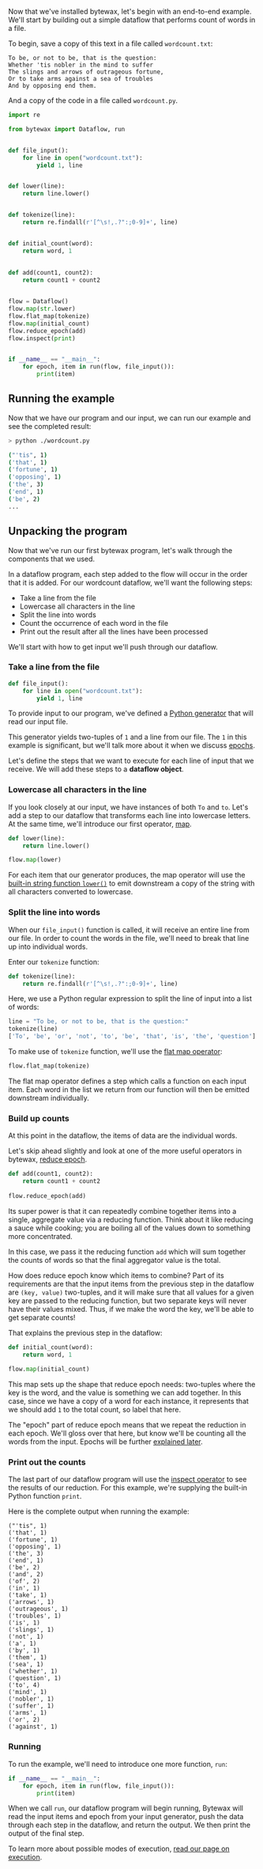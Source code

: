 Now that we've installed bytewax, let's begin with an end-to-end example. We'll start by building out a simple dataflow that performs count of words in a file.

To begin, save a copy of this text in a file called `wordcount.txt`:

```
To be, or not to be, that is the question:
Whether 'tis nobler in the mind to suffer
The slings and arrows of outrageous fortune,
Or to take arms against a sea of troubles
And by opposing end them.
```

And a copy of the code in a file called `wordcount.py`.

``` python
import re

from bytewax import Dataflow, run


def file_input():
    for line in open("wordcount.txt"):
        yield 1, line


def lower(line):
    return line.lower()


def tokenize(line):
    return re.findall(r'[^\s!,.?":;0-9]+', line)


def initial_count(word):
    return word, 1
    
    
def add(count1, count2):
    return count1 + count2


flow = Dataflow()
flow.map(str.lower)
flow.flat_map(tokenize)
flow.map(initial_count)
flow.reduce_epoch(add)
flow.inspect(print)


if __name__ == "__main__":
    for epoch, item in run(flow, file_input()):
        print(item)
```

## Running the example

Now that we have our program and our input, we can run our example and see the completed result:

``` bash
> python ./wordcount.py

("'tis", 1)
('that', 1)
('fortune', 1)
('opposing', 1)
('the', 3)
('end', 1)
('be', 2)
...
```

## Unpacking the program

Now that we've run our first bytewax program, let's walk through the components that we used. 

In a dataflow program, each step added to the flow will occur in the order that it is added. For our wordcount dataflow, we'll want the following steps:

- Take a line from the file
- Lowercase all characters in the line
- Split the line into words
- Count the occurrence of each word in the file
- Print out the result after all the lines have been processed

We'll start with how to get input we'll push through our dataflow.

### Take a line from the file

``` python
def file_input():
    for line in open("wordcount.txt"):
        yield 1, line
```

To provide input to our program, we've defined a [Python generator](https://docs.python.org/3/glossary.html#term-generator) that will read our input file.

This generator yields two-tuples of `1` and a line from our file. The `1` in this example is significant, but we'll talk more about it when we discuss [epochs](/getting-started/epochs/).

Let's define the steps that we want to execute for each line of input that we receive. We will add these steps to a **dataflow object**.

### Lowercase all characters in the line

If you look closely at our input, we have instances of both `To` and `to`. Let's add a step to our dataflow that transforms each line into lowercase letters. At the same time, we'll introduce our first operator, [map](/operators/operators/#map).

``` python
def lower(line):
    return line.lower()

flow.map(lower)
```

For each item that our generator produces, the map operator will use the [built-in string function `lower()`](https://docs.python.org/3.8/library/stdtypes.html#str.lower) to emit downstream a copy of the string with all characters converted to lowercase.

### Split the line into words

When our `file_input()` function is called, it will receive an entire line from our file. In order to count the words in the file, we'll need to break that line up into individual words.

Enter our `tokenize` function:

``` python
def tokenize(line):
    return re.findall(r'[^\s!,.?":;0-9]+', line)
```

Here, we use a Python regular expression to split the line of input into a list of words:


``` python
line = "To be, or not to be, that is the question:"
tokenize(line)
['To', 'be', 'or', 'not', 'to', 'be', 'that', 'is', 'the', 'question']
```

To make use of `tokenize` function, we'll use the [flat map operator](/operators/operators/#flat-map):

``` python
flow.flat_map(tokenize)
```

The flat map operator defines a step which calls a function on each input item. Each word in the list we return from our function will then be emitted downstream individually.

### Build up counts

At this point in the dataflow, the items of data are the individual words.

Let's skip ahead slightly and look at one of the more useful operators in bytewax, [reduce epoch](/operators/operators#reduce-epoch).

``` python
def add(count1, count2):
    return count1 + count2
    
flow.reduce_epoch(add)
```

Its super power is that it can repeatedly combine together items into a single, aggregate value via a reducing function. Think about it like reducing a sauce while cooking; you are boiling all of the values down to something more concentrated.

In this case, we pass it the reducing function `add` which will sum together the counts of words so that the final aggregator value is the total.

How does reduce epoch know which items to combine? Part of its requirements are that the input items from the previous step in the dataflow are `(key, value)` two-tuples, and it will make sure that all values for a given key are passed to the reducing function, but two separate keys will never have their values mixed. Thus, if we make the word the key, we'll be able to get separate counts!

That explains the previous step in the dataflow:

``` python
def initial_count(word):
    return word, 1
    
flow.map(initial_count)
```

This map sets up the shape that reduce epoch needs: two-tuples where the key is the word, and the value is something we can add together. In this case, since we have a copy of a word for each instance, it represents that we should add `1` to the total count, so label that here.

The "epoch" part of reduce epoch means that we repeat the reduction in each epoch. We'll gloss over that here, but know we'll be counting all the words from the input. Epochs will be further [explained later](/getting-started/epochs/).

### Print out the counts

The last part of our dataflow program will use the [inspect operator](/operators/operators#inspect) to see the results of our reduction. For this example, we're supplying the built-in Python function `print`.

Here is the complete output when running the example:

```
("'tis", 1)
('that', 1)
('fortune', 1)
('opposing', 1)
('the', 3)
('end', 1)
('be', 2)
('and', 2)
('of', 2)
('in', 1)
('take', 1)
('arrows', 1)
('outrageous', 1)
('troubles', 1)
('is', 1)
('slings', 1)
('not', 1)
('a', 1)
('by', 1)
('them', 1)
('sea', 1)
('whether', 1)
('question', 1)
('to', 4)
('mind', 1)
('nobler', 1)
('suffer', 1)
('arms', 1)
('or', 2)
('against', 1)
```

### Running

To run the example, we'll need to introduce one more function, `run`:

``` python
if __name__ == "__main__":
    for epoch, item in run(flow, file_input()):
        print(item)
```

When we call `run`, our dataflow program will begin running, Bytewax will read the input items and epoch from your input generator, push the data through each step in the dataflow, and return the output. We then print the output of the final step.

To learn more about possible modes of execution, [read our page on execution](/getting-started/execution).
